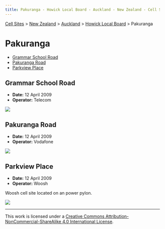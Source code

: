 ```yaml
---
title: Pakuranga - Howick Local Board - Auckland - New Zealand - Cell Sites
---
```


[Cell Sites](../../../) > [New Zealand](../../) > [Auckland](../) > [Howick Local Board](./) > Pakuranga

# Pakuranga

* [Grammar School Road](#grammar-school-road)
* [Pakuranga Road](#pakuranga-road)
* [Parkview Place](#parkview-place)

## Grammar School Road

* **Date:** 12 April 2009
* **Operator:** Telecom

![](https://f001.backblazeb2.com/file/CellSites/NZ/AUK/Howick/20090412-171158.jpg)

## Pakuranga Road

* **Date:** 12 April 2009
* **Operator:** Vodafone

![](https://f001.backblazeb2.com/file/CellSites/NZ/AUK/Howick/20090412-165134.jpg)

## Parkview Place

* **Date:** 12 April 2009
* **Operator:** Woosh

Woosh cell site located on an power pylon.

![](https://f001.backblazeb2.com/file/CellSites/NZ/AUK/Howick/20090412-161527.jpg)

---

This work is licensed under a [Creative Commons Attribution-NonCommercial-ShareAlike 4.0 International License](http://creativecommons.org/licenses/by-nc-sa/4.0/).
